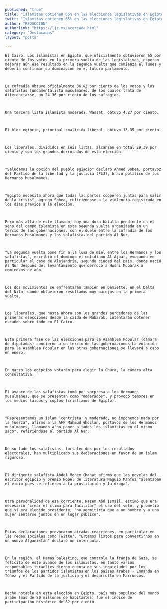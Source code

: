 ```yaml
---
published: "true"
title: "Islamitas obtienen 65% en las elecciones legislativas en Egipto; piden unidad"
twitt: "Islamitas obtienen 65% en las elecciones legislativas en Egipto; piden unidad"
author: "REDACCION"
authorlink: "https://ljz.mx/acercade.html"
category: "Destacadas"
layout: "posts"

---
```



  
    El Cairo. Los islamistas en Egipto, que oficialmente obtuvieron 65 por ciento de los votos en la primera vuelta de las legislativas, esperan mejorar aún ese resultado en la segunda vuelta que comienza el lunes y debería confirmar su dominación en el futuro parlamento.
  
  
  
    La cofradía obtuvo oficialmente 36.62 por ciento de los votos y los salafistas fundamentalista musulmanes, de los cuales trata de diferenciarse, un 24.36 por ciento de los sufragios.
  
  
  
    Una tercera lista islamista moderada, Wassat, obtuvo 4.27 por ciento.
  
  
  
    El bloc egipcio, principal coalición liberal, obtuvo 13.35 por ciento.
  
  
  
    Los liberales, divididos en seis listas, alcanzan en total 29.39 por ciento y son los grandes derrotados de esta elección.
  
  
  
    "Saludamos la opción del pueblo egipcio" declaró Ahmed Sobea, portavoz del Partido de la libertad y la justicia (PLJ), brazo político de los Hermanos Musulmanes.
  
  
  
    "Egipto necesita ahora que todas las partes cooperen juntas para salir de la crisis", agregó Sobea, refiriéndose a la violencia registrada en los días previos a la elección.
  
  
  
    Pero más allá de este llamado, hay una dura batalla pendiente en el seno del campo islamista en esta segunda vuelta organizada en un tercio de las gobernaciones, con el duelo entre la cofradía de los Hermanos Musulmanes y los salafistas del partido Al Nur.
  
  
  
    "La segunda vuelta pone fin a la luna de miel entre los Hermanos y los salafistas", escribió el domingo el cotidiano Al Ajbar, evocando en particular el caso de Alejandría, segundo ciudad del país, donde nació Al Nur después del levantamiento que derrocó a Hosni Mubarak a comienzos de año.
  
  
  
    Los dos movimientos se enfrentarán también en Damiette, en el Delta del Nilo, donde obtuvieron resultados muy parejos en la primera vuelta.
  
  
  
    Los liberales, que hasta ahora son los grandes perdedores de las primeras elecciones desde la caída de Mubarak, intentarán obtener escaños sobre todo en El Cairo.
  
  
  
    Esta primera fase de las elecciones para la Asamblea Popular (cámara de diputados) concierne a un tercio de las gobernaciones La votación para la Asamblea Popular en las otras gobernaciones se llevará a cabo en enero.
  
  
  
    En marzo los egipcios votarán para elegir la Chura, la cámara alta consultativa.
  
  
  
    El avance de los salafistas tomó por sorpresa a los Hermanos musulmanes, que se presentan como "moderados", y provocó temores en los medios laicos y coptos (cristianos de Egipto).
  
  
  
    "Representamos un islam 'centrista' y moderado, no imponemos nada por la fuerza", afirmó a la AFP Mahmud Ghozlan, portavoz de los Hermanos musulmanes, llamando a"no poner a todos los islamistas en el mismo saco", refiriéndose al partido Al Nur.
  
  
  
    De su lado los salafistas, fortalecidos por los resultados electorales, han multiplicado sus declaraciones en favor de un islam riguroso.
  
  
  
    El dirigente salafista Abdel Monem Chahat afirmó que las novelas del escritor egipcio y premio Nobel de literatura Naguib Mahfuz "alentaban el vicio pues se refieren a la prostitución y la droga".
  
  
  
    Otra personalidad de esa corriente, Hazem Abú Ismail, estimó que era necesario "crear el clima para facilitar" el uso del velo, y prometió que si era elegido presidente, "no permitiría que a un hombre y a una mujer sentarse juntos en un lugar público".
  
  
  
    Estas declaraciones provocaron airadas reacciones, en particular en las redes sociales como Twitter. "Estamos listos para convertirnos en un nuevo Afganistán" declaró un internauta.
  
  
  
    En la región, el Hamas palestino, que controla la franja de Gaza, se felicitó de este avance de los islamistas, en tanto varios responsables israelíes dieron cuenta de sus inquietudes por los triunfos de los partidos islamistas en los países árabes - Ennahda en Túnez y el Partido de la justicia y el desarrollo en Marruecos.
  
  
  
    Hecho notable en esta elección en Egipto, país más populoso del mundo árabe (más de 80 millones de habitantes) fue el índice de participación histórico de 62 por ciento.
  

